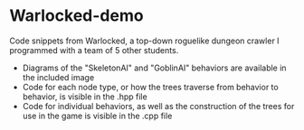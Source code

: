 # Warlocked-demo
Code snippets from Warlocked, a top-down roguelike dungeon crawler I programmed with a team of 5 other students. 
* Diagrams of the "SkeletonAI" and "GoblinAI" behaviors are available in the included image
* Code for each node type, or how the trees traverse from behavior to behavior, is visible in the .hpp file
* Code for individual behaviors, as well as the construction of the trees for use in the game is visible in the .cpp file

